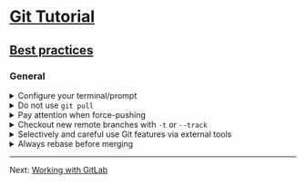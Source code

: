 # [Git Tutorial](../README.md)

## [Best practices](README.md)

### General

<details><summary>Configure your terminal/prompt</summary><p>

So that you always see:
- Current local branch name.
- Git status (how local and remote branches have diverged, working tree status etc.).

</p></details>

<details><summary>Do not use <code>git pull</code></summary><p>

Use `git fetch; git merge --ff-only origin/BRANCH` instead. That way you get an error if the remote branch was rebased. Else an unwanted merge-commit gets created, which, in case the remote branch was rebased, could re-introduce unwanted changes.

Remarks:
You may use `git pull` if local branch and upstream remote branch have not diverged, i.e. you have no unpushed commits and the remote branch was not rebased (if unsure, call `git fetch` and see Git status).

</p></details>

<details><summary>Pay attention when force-pushing</summary><p>

Do ***not*** use `git push -f` or `git push --force` on branches where others may also push to.

Alternatively you may use `git push --force-with-lease`, which refuses to push if the remote branch has been updated from the current point of view of your repository, i.e. if the upstream remote branch is no longer in sync with your local copy of the remote branch. ***Be aware*** that `git fetch` will sync this, so a `git fetch` followed by a `git push --force-with-lease` will ***not*** protect you overriding changes from other committers. If you have rebased a remote branch and really need to `git fetch` before `git push --force-with-lease`, make sure to read the output of `git fetch` to see whether the remote branch has changed in the meantime.

</p></details>

<details><summary>Checkout new remote branches with <code>-t</code> or <code>--track</code></summary><p>

To correctly configure pull/push commands and seeing the Git status in your terminal/prompt.

</p></details>

<details><summary>Selectively and careful use Git features via external tools</summary><p>

Never use Git features of your IDE or another tool, if you do not exactly know to wich Git commands the tool action would map.

Otherwise it is difficult to de-mystify and learn understanding Git, which is necessary for more complex problems or situations that may arise.

</p></details>

<details><summary>Always rebase before merging</summary><p>

Merge commits must ***not*** contain any changes and only should serve for grouping batches of work.

Each logical piece of change should be represented by a single commit which holds the respective meta data (commit message, author etc.). If you, f.ex., merge a worker branch into the main branch and conflicts occur, the conflict resolution would be part of the merge commit. This work may be extremely difficult and easily results in failures. But these failures are somehow hidden in the merge and unrelated to any logical piece of work. That means you have no commit message describing the change (inside of the merge commit) which would allow you to validate the work afterwards.

You can avoid all this mess by rebasing the source branch onto the target branch before doing a `git merge --no-ff`. Then the conflict resolution moves to the respective commit of the source branch and the logical pieces of change keep self-contained and are not scattered into some merge commit. That also means that each bug which may be introduced by the conflict resolution is spottable, it can easily be identified by going through the commits and validated by reading the commit message.

</p></details>

---

Next: [Working with GitLab](gitlab.md)
